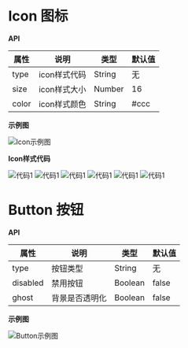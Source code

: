 # Icon 图标

**API**

| 属性 | 说明 | 类型 | 默认值 |
| - | - | - | - |
| type | icon样式代码 | String | 无 |
| size | icon样式大小 | Number | 16 |
| color | icon样式颜色 | String | #ccc |

**示例图**

![Icon示例图](./image/icon.jpeg)

**Icon样式代码**

![代码1](./image/icon1.jpeg)
![代码1](./image/icon2.jpeg)
![代码1](./image/icon3.jpeg)
![代码1](./image/icon4.jpeg)
![代码1](./image/icon5.jpeg)
![代码1](./image/icon6.jpeg)

# Button 按钮

**API**

| 属性 | 说明 | 类型 | 默认值 |
| - | - | - | - |
| type | 按钮类型 | String | 无 |
| disabled | 禁用按钮 | Boolean | false |
| ghost | 背景是否透明化 | Boolean | false |

**示例图**

![Button示例图](./image/button.jpeg)
